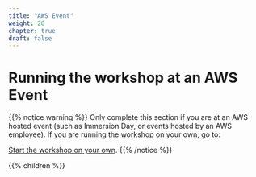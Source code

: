 ```yaml
---
title: "AWS Event"
weight: 20
chapter: true
draft: false
---
```


# Running the workshop at an AWS Event

{{% notice warning %}}
Only complete this section if you are at an AWS hosted event (such as Immersion Day, or events hosted by an AWS employee). If you are running the workshop on your own, go to:

[Start the workshop on your own](/00_getting_started/01_self_paced).
{{% /notice %}}

{{% children %}}
